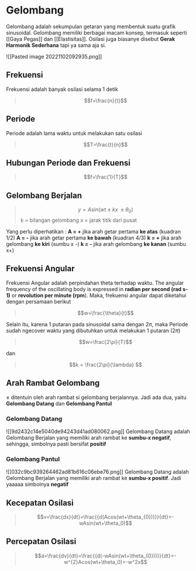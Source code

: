 # Gelombang
Gelombang adalah sekumpulan getaran yang membentuk suatu grafik sinusoidal. Gelombang memiliki berbagai macam konsep, termasuk seperti [[Gaya Pegas]] dan [[Elastisitas]]. Osilasi juga biasanye disebut **Gerak Harmonik Sederhana** tapi ya sama aja si.

![[Pasted image 20221102092935.png]]
## Frekuensi
Frekuensi adalah banyak osilasi selama 1 detik
>$$f=\frac{n}{t}$$

## Periode
Periode adalah lama waktu untuk melakukan satu osilasi
>$$T=\frac{t}{n}$$

## Hubungan Periode dan Frekuensi
>$$f=\frac{1}{T}$$

## Gelombang Berjalan
> $$y = A sin(wt \ \pm \ kx \ \pm \theta_{0})$$
> k  = bilangan gelombang
> x = jarak titik dari pusat

Yang perlu diperhatikan :
**A = +** jika arah getar pertama **ke atas** (kuadran 1/2)
**A = -** jika arah getar pertama **ke bawah** (kuadran 4/3)
**k = +** jika arah gelombang **ke kiri** (sumbu x -)
**k = -** jika arah gelombang **ke kanan** (sumbu x+)

## Frekuensi Angular
Frekuensi Angular adalah perpindahan theta terhadap waktu. The angular frequency of the oscillating body is expressed in **radian per second (rad s-1)** or **revolution per minute (rpm**). Maka, frekuensi angular dapat diketahui dengan persamaan berikut
>$$w=\frac{\theta}{t}$$

Selain itu, karena 1 putaran pada sinusoidal sama dengan $2\pi$, maka Periode sudah ngecover waktu yang dibutuhkan untuk melakukan 1 putaran ($2\pi$)

> $$w=\frac{2\pi}{T}$$

dan

> $$k = \frac{2\pi}{\lambda} $$

## Arah Rambat Gelombang
$\pm$ ditentuin oleh arah rambat si gelombang berjalannya. Jadi ada dua, yaitu **Gelombang Datang** dan **Gelombang Pantul**

### Gelombang Datang
![[9d2432c14e5040de94243d41ad080062.png]]
Gelombang Datang adalah Gelombang Berjalan yang memiliki arah rambat ke **sumbu-x negatif**, sehingga, simbolnya pasti bersifat **positif**

### Gelombang Pantul
![[032c9bc939264462ad81b616c06ebe76.png]]
Gelombang Datang adalah Gelombang Berjalan yang memiliki arah rambat ke **sumbu-x positif**. Jadi yaaaaa simbolnya **negatif**

## Kecepatan Osilasi
>$$v=\frac{dx}{dt}=\frac{{d(Acos(wt+\theta_{0}))}}{dt}=-wAsin(wt+\theta_0)$$

## Percepatan Osilasi
>$$a=\frac{dv}{dt}=\frac{{d(-wAsin(wt+\theta_{0}))}}{dt}=-w^{2}Acos(wt+\theta_0)=-w^2x$$


